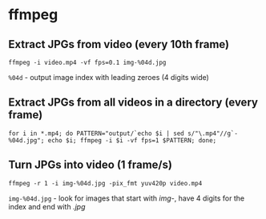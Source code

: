 # ffmpeg

## Extract JPGs from video (every 10th frame)
```
ffmpeg -i video.mp4 -vf fps=0.1 img-%04d.jpg
```

`%04d` - output image index with leading zeroes (4 digits wide)

## Extract JPGs from all videos in a directory (every frame)
```
for i in *.mp4; do PATTERN="output/`echo $i | sed s/"\.mp4"//g`-%04d.jpg"; echo $i; ffmpeg -i $i -vf fps=1 $PATTERN; done;
```

## Turn JPGs into video (1 frame/s)
```
ffmpeg -r 1 -i img-%04d.jpg -pix_fmt yuv420p video.mp4
```

`img-%04d.jpg` - look for images that start with *img-*, have 4 digits for the index and end with *.jpg*
